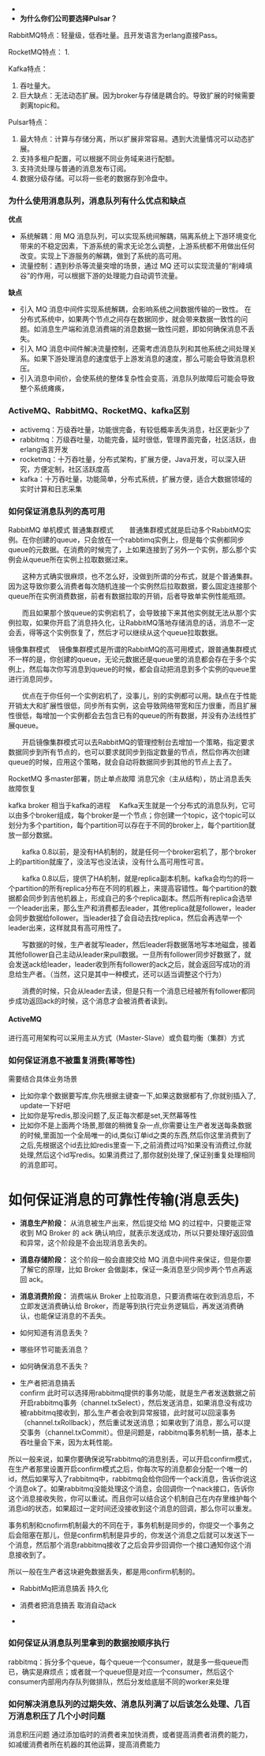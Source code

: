 - 
- **为什么你们公司要选择Pulsar？**

RabbitMQ特点：轻量级，低吞吐量。且开发语言为erlang直接Pass。

RocketMQ特点：
1.

Kafka特点：

1. 吞吐量大。
2. 巨大缺点：无法动态扩展。因为broker与存储是耦合的。导致扩展的时候需要剥离topic和。

Pulsar特点：

1. 最大特点：计算与存储分离，所以扩展非常容易。遇到大流量情况可以动态扩展。
2. 支持多租户配置，可以根据不同业务域来进行配额。
3. 支持流处理与普通的消息发布订阅。
4. 数据分级存储。可以将一些老的数据存到冷盘中。

### 为什么使用消息队列，消息队列有什么优点和缺点

**优点**

- 系统解耦：用 MQ 消息队列，可以实现系统间解耦，隔离系统上下游环境变化带来的不稳定因素，下游系统的需求无论怎么调整，上游系统都不用做出任何改变。实现上下游服务的解耦，做到了系统的高可用。
- 流量控制：遇到秒杀等流量突增的场景，通过 MQ 还可以实现流量的“削峰填谷”的作用，可以根据下游的处理能力自动调节流量。

**缺点**

- 引入 MQ 消息中间件实现系统解耦，会影响系统之间数据传输的一致性。 在分布式系统中，如果两个节点之间存在数据同步，就会带来数据一致性的问题。如消息生产端和消息消费端的消息数据一致性问题，即如何确保消息不丢失。
- 引入 MQ 消息中间件解决流量控制，还需考虑消息队列和其他系统之间处理关系。如果下游处理消息的速度低于上游发消息的速度，那么可能会导致消息积压。
- 引入消息中间价，会使系统的整体复杂性会变高，消息队列故障后可能会导致整个系统瘫痪，

### ActiveMQ、RabbitMQ、RocketMQ、kafka区别

- activemq：万级吞吐量，功能很完备，有较低概率丢失消息，社区更新少了
- rabbitmq：万级吞吐量，功能完备，延时很低，管理界面完备，社区活跃，由erlang语言开发
- rocketmq：十万吞吐量，分布式架构，扩展方便，Java开发，可以深入研究，方便定制，社区活跃度高
- kafka：十万吞吐量，功能简单，分布式系统，扩展方便，适合大数据领域的实时计算和日志采集

### 如何保证消息队列的高可用

RabbitMQ
单机模式
普通集群模式
　　普通集群模式就是启动多个RabbitMQ实例。在你创建的queue，只会放在一个rabbtimq实例上，但是每个实例都同步queue的元数据。在消费的时候完了，上如果连接到了另外一个实例，那么那个实例会从queue所在实例上拉取数据过来。

　　这种方式确实很麻烦，也不怎么好，没做到所谓的分布式，就是个普通集群。因为这导致你要么消费者每次随机连接一个实例然后拉取数据，要么固定连接那个queue所在实例消费数据，前者有数据拉取的开销，后者导致单实例性能瓶颈。

　　而且如果那个放queue的实例宕机了，会导致接下来其他实例就无法从那个实例拉取，如果你开启了消息持久化，让RabbitMQ落地存储消息的话，消息不一定会丢，得等这个实例恢复了，然后才可以继续从这个queue拉取数据。

镜像集群模式
　镜像集群模式是所谓的RabbitMQ的高可用模式，跟普通集群模式不一样的是，你创建的queue，无论元数据还是queue里的消息都会存在于多个实例上，然后每次你写消息到queue的时候，都会自动把消息到多个实例的queue里进行消息同步。

　　优点在于你任何一个实例宕机了，没事儿，别的实例都可以用。缺点在于性能开销太大和扩展性很低，同步所有实例，这会导致网络带宽和压力很重，而且扩展性很低，每增加一个实例都会去包含已有的queue的所有数据，并没有办法线性扩展queue。

　　开启镜像集群模式可以去RabbitMQ的管理控制台去增加一个策略，指定要求数据同步到所有节点的，也可以要求就同步到指定数量的节点，然后你再次创建queue的时候，应用这个策略，就会自动将数据同步到其他的节点上去了。

RocketMQ
多master部署，防止单点故障
消息冗余（主从结构），防止消息丢失
故障恢复

kafka
broker 相当于kafka的进程
　Kafka天生就是一个分布式的消息队列，它可以由多个broker组成，每个broker是一个节点；你创建一个topic，这个topic可以划分为多个partition，每个partition可以存在于不同的broker上，每个partition就放一部分数据。

　　kafka 0.8以前，是没有HA机制的，就是任何一个broker宕机了，那个broker上的partition就废了，没法写也没法读，没有什么高可用性可言。

　　kafka 0.8以后，提供了HA机制，就是replica副本机制。kafka会均匀的将一个partition的所有replica分布在不同的机器上，来提高容错性。每个partition的数据都会同步到吉他机器上，形成自己的多个replica副本。然后所有replica会选举一个leader出来，那么生产和消费都去leader，其他replica就是follower，leader会同步数据给follower。当leader挂了会自动去找replica，然后会再选举一个leader出来，这样就具有高可用性了。

　　写数据的时候，生产者就写leader，然后leader将数据落地写本地磁盘，接着其他follower自己主动从leader来pull数据。一旦所有follower同步好数据了，就会发送ack给leader，leader收到所有follower的ack之后，就会返回写成功的消息给生产者。（当然，这只是其中一种模式，还可以适当调整这个行为）

　　消费的时候，只会从leader去读，但是只有一个消息已经被所有follower都同步成功返回ack的时候，这个消息才会被消费者读到。

#### ActiveMQ

进行高可用架构可以采用主从方式（Master-Slave）或负载均衡（集群）方式

### 如何保证消息不被重复消费(幂等性)

需要结合具体业务场景

- 比如你拿个数据要写库,你先根据主键查一下,如果这数据都有了,你就别插入了, update一下好吧
- 比如你是写redis,那没问题了,反正每次都是set,天然幕等性
- 比如你不是上面两个场景,那做的稍微复杂一点,你需要让生产者发送每条数据的时候,里面加一个全局唯一的id,类似订单id之类的东西,然后你这里消费到了之后,先根据这个id去比如redis里查一下,之前消费过吗?如果没有消费过,你就处理,然后这个id写redis。如果消费过了,那你就别处理了,保证别重复处理相同的消息即可。

# 如何保证消息的可靠性传输(消息丢失)

- **消息生产阶段：** 从消息被生产出来，然后提交给 MQ 的过程中，只要能正常收到 MQ Broker 的 ack 确认响应，就表示发送成功，所以只要处理好返回值和异常，这个阶段是不会出现消息丢失的。
- **消息存储阶段：** 这个阶段一般会直接交给 MQ 消息中间件来保证，但是你要了解它的原理，比如 Broker 会做副本，保证一条消息至少同步两个节点再返回 ack。
- **消息消费阶段：** 消费端从 Broker 上拉取消息，只要消费端在收到消息后，不立即发送消费确认给 Broker，而是等到执行完业务逻辑后，再发送消费确认，也能保证消息的不丢失。

- 如何知道有消息丢失？
- 哪些环节可能丢消息？
- 如何确保消息不丢失？



- 生产者把消息搞丢  
  confirm
  此时可以选择用rabbitmq提供的事务功能，就是生产者发送数据之前开启rabbitmq事务（channel.txSelect），然后发送消息，如果消息没有成功被rabbitmq接收到，那么生产者会收到异常报错，此时就可以回滚事务（channel.txRollback），然后重试发送消息；如果收到了消息，那么可以提交事务（channel.txCommit）。但是问题是，rabbitmq事务机制一搞，基本上吞吐量会下来，因为太耗性能。

所以一般来说，如果你要确保说写rabbitmq的消息别丢，可以开启confirm模式，在生产者那里设置开启confirm模式之后，你每次写的消息都会分配一个唯一的id，然后如果写入了rabbitmq中，rabbitmq会给你回传一个ack消息，告诉你说这个消息ok了。如果rabbitmq没能处理这个消息，会回调你一个nack接口，告诉你这个消息接收失败，你可以重试。而且你可以结合这个机制自己在内存里维护每个消息id的状态，如果超过一定时间还没接收到这个消息的回调，那么你可以重发。

事务机制和cnofirm机制最大的不同在于，事务机制是同步的，你提交一个事务之后会阻塞在那儿，但是confirm机制是异步的，你发送个消息之后就可以发送下一个消息，然后那个消息rabbitmq接收了之后会异步回调你一个接口通知你这个消息接收到了。

所以一般在生产者这块避免数据丢失，都是用confirm机制的。

- RabbitMq把消息搞丢
  持久化
- 消费者把消息搞丢
  取消自动ack



- 

### 如何保证从消息队列里拿到的数据按顺序执行

rabbitmq：拆分多个queue，每个queue一个consumer，就是多一些queue而已，确实是麻烦点；或者就一个queue但是对应一个consumer，然后这个consumer内部用内存队列做排队，然后分发给底层不同的worker来处理

### 如何解决消息队列的过期失效、消息队列满了以后该怎么处理、几百万消息积压了几个小时问题

消息积压问题
通过添加临时的消费者来加快消费，或者提高消费者消费的能力，如减缓消费者所在机器的其他运算，提高消费能力